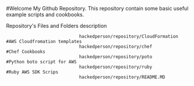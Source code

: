 
#Welcome My Github Repository.
This repository contain some basic useful example scripts and cookbooks.

Repository's Files and Folders description 

 
							   	hackedperson/repository/CloudFormation	 #AWS Cloudfromation templates
			   					hackedperson/repository/chef   	  	     #Chef Cookbooks
			   					hackedperson/repository/poto			 #Python boto script for AWS
					   			hackedperson/repository/ruby			 #Ruby AWS SDK Scrips
					   		    hackedperson/repository/README.MD
					   
